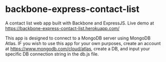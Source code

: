# backbone-express-contact-list
A contact list web app built with Backbone and ExpressJS. Live demo at https://backbone-express-contact-list.herokuapp.com/

This app is designed to connect to a MongoDB server using MongoDB Atlas. IF you wish to use this app for your own purposes, create an account at https://www.mongodb.com/cloud/atlas, create a DB, and input your specific DB connection string in the db.js file.
